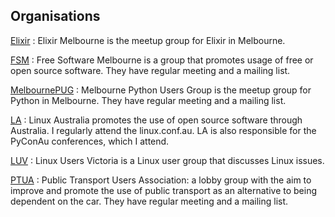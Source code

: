 ## Organisations

[Elixir](https://www.meetup.com/en-AU/Elixir-Melbourne/)
:   Elixir Melbourne is the meetup group for Elixir in Melbourne.

[FSM](https://freesoftware.org.au/melbourne/)
:   Free Software Melbourne is a group that promotes usage of free or
    open source software. They have regular meeting and a mailing list.

[MelbournePUG](https://www.meetup.com/en-AU/Melbourne-Python-Meetup-Group/)
:   Melbourne Python Users Group is the meetup group for Python in Melbourne.
    They have regular meeting and a mailing list.

[LA](https://linux.org.au/)
:   Linux Australia promotes the use of open source software through Australia.
    I regularly attend the linux.conf.au. LA is also responsible for the PyConAu
    conferences, which I attend.

[LUV](https://luv.asn.au/)
:   Linux Users Victoria is a Linux user group that discusses Linux issues.

[PTUA](https://www.ptua.org.au/)
:   Public Transport Users Association: a lobby group with the aim to improve
    and promote the use of public transport as an alternative to being dependent
    on the car.  They have regular meeting and a mailing list.


